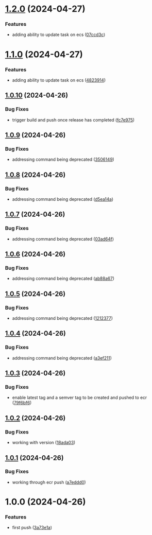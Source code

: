 # [1.2.0](https://github.com/530Digital/ECR_ECS/compare/1.1.0...1.2.0) (2024-04-27)


### Features

* adding ability to update task on ecs ([07ccd3c](https://github.com/530Digital/ECR_ECS/commit/07ccd3c6d2dc71bc0946f0844a722014d9aa8c34))

# [1.1.0](https://github.com/530Digital/ECR_ECS/compare/1.0.10...1.1.0) (2024-04-27)


### Features

* adding ability to update task on ecs ([4823914](https://github.com/530Digital/ECR_ECS/commit/48239142d6985d67e52be3f482030c52dd009e0a))

## [1.0.10](https://github.com/530Digital/ECR_ECS/compare/1.0.9...1.0.10) (2024-04-26)


### Bug Fixes

* trigger build and push once release has completed ([fc7e975](https://github.com/530Digital/ECR_ECS/commit/fc7e975c451e4998583cc3231632e595829e2ee8))

## [1.0.9](https://github.com/530Digital/ECR_ECS/compare/1.0.8...1.0.9) (2024-04-26)


### Bug Fixes

* addressing  command being deprecated ([3506149](https://github.com/530Digital/ECR_ECS/commit/3506149149a17fe24c5409c159008306d36bcd04))

## [1.0.8](https://github.com/530Digital/ECR_ECS/compare/1.0.7...1.0.8) (2024-04-26)


### Bug Fixes

* addressing  command being deprecated ([d5ea14a](https://github.com/530Digital/ECR_ECS/commit/d5ea14a3fdf534aa866d17001a6365a7c3f3c9fa))

## [1.0.7](https://github.com/530Digital/ECR_ECS/compare/1.0.6...1.0.7) (2024-04-26)


### Bug Fixes

* addressing  command being deprecated ([03ad64f](https://github.com/530Digital/ECR_ECS/commit/03ad64fa58ce30bd2e01b78612cd4aa49a36340b))

## [1.0.6](https://github.com/530Digital/ECR_ECS/compare/1.0.5...1.0.6) (2024-04-26)


### Bug Fixes

* addressing  command being deprecated ([ab88a67](https://github.com/530Digital/ECR_ECS/commit/ab88a67b11d66b681ed4fc56fe84e88f251a28b4))

## [1.0.5](https://github.com/530Digital/ECR_ECS/compare/1.0.4...1.0.5) (2024-04-26)


### Bug Fixes

* addressing  command being deprecated ([1212377](https://github.com/530Digital/ECR_ECS/commit/1212377cbf9fd2102c0b7d6c78267a29bfa7d709))

## [1.0.4](https://github.com/530Digital/ECR_ECS/compare/1.0.3...1.0.4) (2024-04-26)


### Bug Fixes

* addressing  command being deprecated ([a3ef211](https://github.com/530Digital/ECR_ECS/commit/a3ef21148571657c5731c5a7319a6e65459e2aae))

## [1.0.3](https://github.com/530Digital/ECR_ECS/compare/1.0.2...1.0.3) (2024-04-26)


### Bug Fixes

* enable latest tag and a semver tag to be created and pushed to ecr ([79f6bf6](https://github.com/530Digital/ECR_ECS/commit/79f6bf651799fda6566b6c5044c37a6b606b0f5a))

## [1.0.2](https://github.com/530Digital/ECR_ECS/compare/1.0.1...1.0.2) (2024-04-26)


### Bug Fixes

* working with version ([18ada03](https://github.com/530Digital/ECR_ECS/commit/18ada03db1500ca82be4092c29ca2758d5c1a5a1))

## [1.0.1](https://github.com/530Digital/ECR_ECS/compare/1.0.0...1.0.1) (2024-04-26)


### Bug Fixes

* working through ecr push ([a7eddd0](https://github.com/530Digital/ECR_ECS/commit/a7eddd01f7385401bb5d3ce4e6d791e852ffe2b9))

# 1.0.0 (2024-04-26)


### Features

* first push ([3a73e1a](https://github.com/530Digital/ECR_ECS/commit/3a73e1a471c80601bd27a9235a986a4dec7d3fb0))
